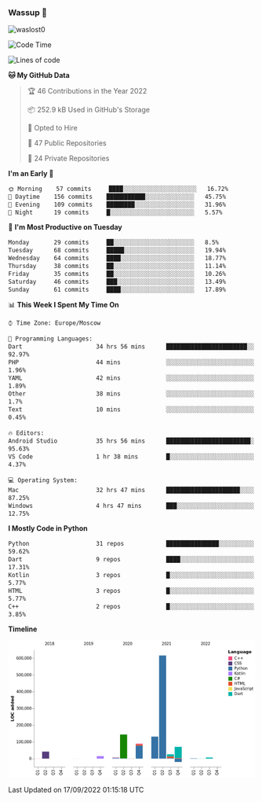### Wassup 👋

<p align="left"> <img src="https://komarev.com/ghpvc/?username=waslost0" alt="waslost0" /></p>

<!--START_SECTION:waka-->
![Code Time](http://img.shields.io/badge/Code%20Time-1%2C563%20hrs%2058%20mins-blue)

![Lines of code](https://img.shields.io/badge/From%20Hello%20World%20I%27ve%20Written-1%20Million%20lines%20of%20code-blue)

**🐱 My GitHub Data** 

> 🏆 46 Contributions in the Year 2022
 > 
> 📦 252.9 kB Used in GitHub's Storage 
 > 
> 💼 Opted to Hire
 > 
> 📜 47 Public Repositories 
 > 
> 🔑 24 Private Repositories  
 > 
**I'm an Early 🐤** 

```text
🌞 Morning    57 commits     ████░░░░░░░░░░░░░░░░░░░░░   16.72% 
🌆 Daytime    156 commits    ███████████░░░░░░░░░░░░░░   45.75% 
🌃 Evening    109 commits    ████████░░░░░░░░░░░░░░░░░   31.96% 
🌙 Night      19 commits     █░░░░░░░░░░░░░░░░░░░░░░░░   5.57%

```
📅 **I'm Most Productive on Tuesday** 

```text
Monday       29 commits     ██░░░░░░░░░░░░░░░░░░░░░░░   8.5% 
Tuesday      68 commits     █████░░░░░░░░░░░░░░░░░░░░   19.94% 
Wednesday    64 commits     ████░░░░░░░░░░░░░░░░░░░░░   18.77% 
Thursday     38 commits     ██░░░░░░░░░░░░░░░░░░░░░░░   11.14% 
Friday       35 commits     ██░░░░░░░░░░░░░░░░░░░░░░░   10.26% 
Saturday     46 commits     ███░░░░░░░░░░░░░░░░░░░░░░   13.49% 
Sunday       61 commits     ████░░░░░░░░░░░░░░░░░░░░░   17.89%

```


📊 **This Week I Spent My Time On** 

```text
⌚︎ Time Zone: Europe/Moscow

💬 Programming Languages: 
Dart                     34 hrs 56 mins      ███████████████████████░░   92.97% 
PHP                      44 mins             ░░░░░░░░░░░░░░░░░░░░░░░░░   1.96% 
YAML                     42 mins             ░░░░░░░░░░░░░░░░░░░░░░░░░   1.89% 
Other                    38 mins             ░░░░░░░░░░░░░░░░░░░░░░░░░   1.7% 
Text                     10 mins             ░░░░░░░░░░░░░░░░░░░░░░░░░   0.45%

🔥 Editors: 
Android Studio           35 hrs 56 mins      ████████████████████████░   95.63% 
VS Code                  1 hr 38 mins        █░░░░░░░░░░░░░░░░░░░░░░░░   4.37%

💻 Operating System: 
Mac                      32 hrs 47 mins      █████████████████████░░░░   87.25% 
Windows                  4 hrs 47 mins       ███░░░░░░░░░░░░░░░░░░░░░░   12.75%

```

**I Mostly Code in Python** 

```text
Python                   31 repos            ███████████████░░░░░░░░░░   59.62% 
Dart                     9 repos             ████░░░░░░░░░░░░░░░░░░░░░   17.31% 
Kotlin                   3 repos             █░░░░░░░░░░░░░░░░░░░░░░░░   5.77% 
HTML                     3 repos             █░░░░░░░░░░░░░░░░░░░░░░░░   5.77% 
C++                      2 repos             █░░░░░░░░░░░░░░░░░░░░░░░░   3.85%

```


**Timeline**

![Chart not found](https://raw.githubusercontent.com/waslost0/waslost0/master/charts/bar_graph.png) 


 Last Updated on 17/09/2022 01:15:18 UTC
<!--END_SECTION:waka-->

